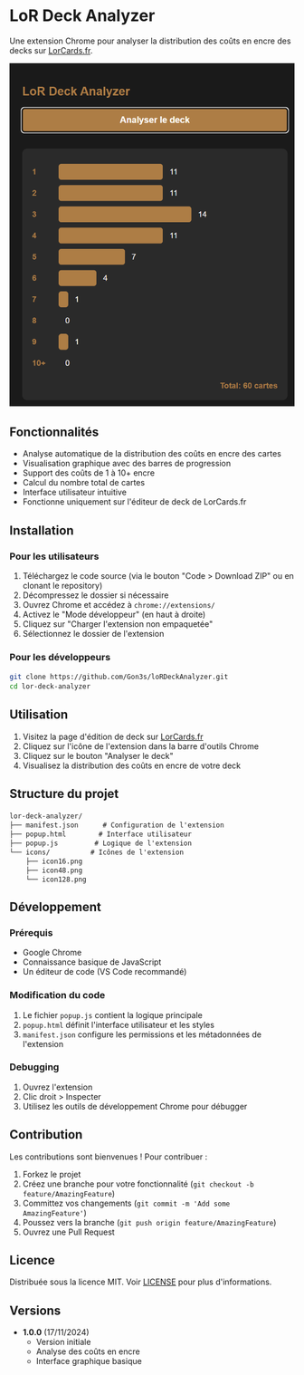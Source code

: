 # LoR Deck Analyzer

Une extension Chrome pour analyser la distribution des coûts en encre des decks sur [LorCards.fr](https://www.lorcards.fr).

![Screenshot](./doc/screen.png)

## Fonctionnalités

- Analyse automatique de la distribution des coûts en encre des cartes
- Visualisation graphique avec des barres de progression
- Support des coûts de 1 à 10+ encre
- Calcul du nombre total de cartes
- Interface utilisateur intuitive
- Fonctionne uniquement sur l'éditeur de deck de LorCards.fr

## Installation

### Pour les utilisateurs

1. Téléchargez le code source (via le bouton "Code > Download ZIP" ou en clonant le repository)
2. Décompressez le dossier si nécessaire
3. Ouvrez Chrome et accédez à `chrome://extensions/`
4. Activez le "Mode développeur" (en haut à droite)
5. Cliquez sur "Charger l'extension non empaquetée"
6. Sélectionnez le dossier de l'extension

### Pour les développeurs

```bash
git clone https://github.com/Gon3s/loRDeckAnalyzer.git
cd lor-deck-analyzer
```

## Utilisation

1. Visitez la page d'édition de deck sur [LorCards.fr](https://www.lorcards.fr)
2. Cliquez sur l'icône de l'extension dans la barre d'outils Chrome
3. Cliquez sur le bouton "Analyser le deck"
4. Visualisez la distribution des coûts en encre de votre deck

## Structure du projet

```
lor-deck-analyzer/
├── manifest.json      # Configuration de l'extension
├── popup.html        # Interface utilisateur
├── popup.js         # Logique de l'extension
└── icons/          # Icônes de l'extension
    ├── icon16.png
    ├── icon48.png
    └── icon128.png
```

## Développement

### Prérequis

- Google Chrome
- Connaissance basique de JavaScript
- Un éditeur de code (VS Code recommandé)

### Modification du code

1. Le fichier `popup.js` contient la logique principale
2. `popup.html` définit l'interface utilisateur et les styles
3. `manifest.json` configure les permissions et les métadonnées de l'extension

### Debugging

1. Ouvrez l'extension
2. Clic droit > Inspecter
3. Utilisez les outils de développement Chrome pour débugger

## Contribution

Les contributions sont bienvenues ! Pour contribuer :

1. Forkez le projet
2. Créez une branche pour votre fonctionnalité (`git checkout -b feature/AmazingFeature`)
3. Committez vos changements (`git commit -m 'Add some AmazingFeature'`)
4. Poussez vers la branche (`git push origin feature/AmazingFeature`)
5. Ouvrez une Pull Request

## Licence

Distribuée sous la licence MIT. Voir [LICENSE](./LICENSE) pour plus d'informations.

## Versions

- **1.0.0** (17/11/2024)
  - Version initiale
  - Analyse des coûts en encre
  - Interface graphique basique
